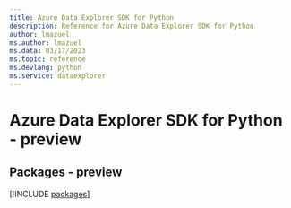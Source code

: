 ```yaml
---
title: Azure Data Explorer SDK for Python
description: Reference for Azure Data Explorer SDK for Python
author: lmazuel
ms.author: lmazuel
ms.data: 03/17/2023
ms.topic: reference
ms.devlang: python
ms.service: dataexplorer
---
```

# Azure Data Explorer SDK for Python - preview
## Packages - preview
[!INCLUDE [packages](data-explorer-index.md)]